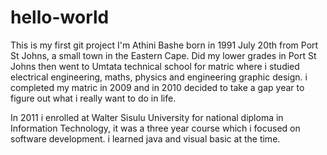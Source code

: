 # hello-world
This is my first git project
I'm Athini Bashe born in 1991 July 20th from Port St Johns, a small town in the Eastern Cape. Did my lower grades in Port St Johns then went to Umtata technical school for matric where i studied electrical engineering, maths, physics and engineering graphic design. i completed my matric in 2009 and in 2010 decided to take a gap year to figure out what i really want to do in life.

In 2011 i enrolled at Walter Sisulu University for national diploma in Information Technology, it was a three year course which i focused on software development. i learned java and visual basic at the time.

